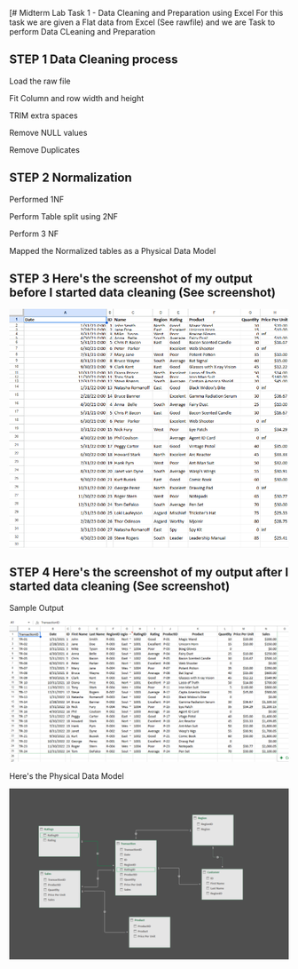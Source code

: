 [# Midterm Lab Task 1 - Data Cleaning and Preparation using Excel
For this task we are given a Flat data from Excel (See rawfile) and we are Task to perform Data CLeaning and Preparation

## STEP 1 Data Cleaning process

Load the raw file

Fit Column and row width and height

TRIM extra spaces

Remove NULL values

Remove Duplicates

## STEP 2 Normalization
Performed 1NF

Perform Table split using 2NF

Perform 3 NF

Mapped the Normalized tables as a Physical Data Model

## STEP 3 Here's the screenshot of my output before I started data cleaning (See screenshot)

![picture](https://github.com/Zomue/Zomue.github.io/blob/main/Midterm%20Lab%20Task/Images/Raw.png)












## STEP 4 Here's the screenshot of my output after I started data cleaning (See screenshot)
Sample Output

![picture](https://github.com/Zomue/Zomue.github.io/blob/main/Midterm%20Lab%20Task/Images/Clean)













Here's the Physical Data Model

![picture](https://github.com/Zomue/Zomue.github.io/blob/main/Midterm%20Lab%20Task/Images/Diagram)













